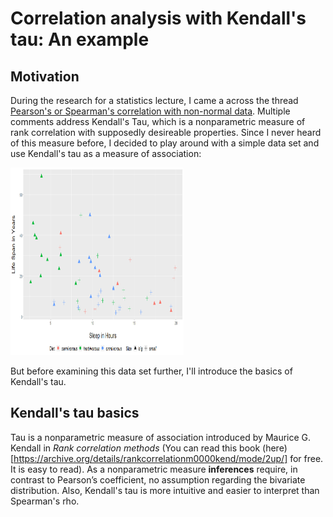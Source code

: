 # Correlation analysis with Kendall's tau: An example

## Motivation

During the research for a statistics lecture, I came a across the thread [Pearson's or Spearman's correlation with non-normal data](https://stats.stackexchange.com/questions/3730/pearsons-or-spearmans-correlation-with-non-normal-data). Multiple comments address Kendall's Tau, which is a nonparametric measure of rank correlation with supposedly desireable properties. 
Since I never heard of this measure before, I decided to play around with a simple data set and use Kendall's tau as a measure of association:

<img src="Scatter_Plot_Life_Span_vs_Sleep.png" alt= “Scatter-Plot:Life-Span-vs-Sleep” width="55%" height="300">

But before examining this data set further, I'll introduce the basics of Kendall's tau.

## Kendall's tau basics

Tau is a nonparametric measure of association introduced by Maurice G. Kendall in *Rank correlation methods* (You can read this book 
(here)[https://archive.org/details/rankcorrelationm0000kend/mode/2up/] for free. It is easy to read).
As a nonparametric measure **inferences** require, in contrast to Pearson’s coefficient, no assumption regarding the bivariate distribution. Also, Kendall's tau is more intuitive and easier to interpret than Spearman's rho. 

